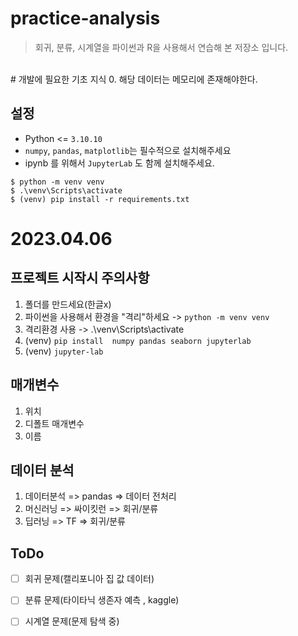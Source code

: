 # practice-analysis
> 회귀, 분류, 시계열을 파이썬과 R을 사용해서 연습해 본 저장소 입니다.
<br/>
# 개발에 필요한 기초 지식
0. 해당 데이터는 메모리에 존재해야한다.


## 설정
* Python <= `3.10.10`
* `numpy`, `pandas`, `matplotlib`는 필수적으로 설치해주세요
* ipynb 를 위해서 `JupyterLab` 도 함께 설치해주세요.

```shell
$ python -m venv venv
$ .\venv\Scripts\activate
$ (venv) pip install -r requirements.txt
```

# 2023.04.06
## 프로젝트 시작시 주의사항
1. 폴더를 만드세요(한글x)
2. 파이썬을 사용해서 환경을 "격리"하세요
 -> `python -m venv venv`
3. 격리환경 사용
 -> .\venv\Scripts\activate
4. (venv) `pip install  numpy pandas seaborn jupyterlab`
5. (venv) `jupyter-lab`

## 매개변수
1. 위치
2. 디폴트 매개변수
3. 이름

## 데이터 분석 
1. 데이터분석 => pandas => 데이터 전처리
2. 머신러닝 => 싸이킷런 => 회귀/분류
3. 딥러닝 => TF => 회귀/분류

## ToDo
- [ ] 회귀 문제(캘리포니아 집 값 데이터)
- [ ] 분류 문제(타이타닉 생존자 예측 , kaggle)
- [ ] 시계열 문제(문제 탐색 중)

